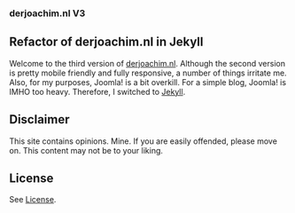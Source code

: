 ### derjoachim.nl V3

## Refactor of derjoachim.nl in Jekyll

Welcome to the third version of [derjoachim.nl](http://derjoachim.nl). Although the second version is pretty mobile friendly and fully responsive, a number of things 
irritate me. Also, for my purposes, Joomla! is a bit overkill. For a simple blog, Joomla! is IMHO too heavy. Therefore, I switched to [Jekyll](http://jekyllrb.com). 

## Disclaimer

This site contains opinions. Mine. If you are easily offended, please move on. This content may not be to your liking.

## License

See [License](LICENSE.md).

